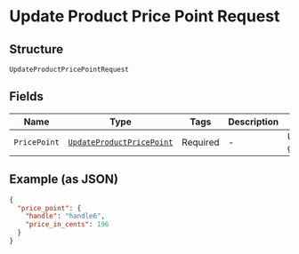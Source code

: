 
# Update Product Price Point Request

## Structure

`UpdateProductPricePointRequest`

## Fields

| Name | Type | Tags | Description | Getter | Setter |
|  --- | --- | --- | --- | --- | --- |
| `PricePoint` | [`UpdateProductPricePoint`](../../doc/models/update-product-price-point.md) | Required | - | UpdateProductPricePoint getPricePoint() | setPricePoint(UpdateProductPricePoint pricePoint) |

## Example (as JSON)

```json
{
  "price_point": {
    "handle": "handle6",
    "price_in_cents": 196
  }
}
```

